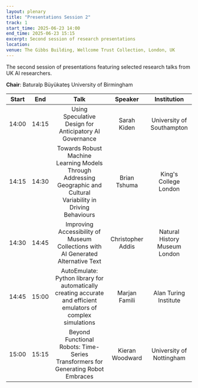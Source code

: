 ```yaml
---
layout: plenary
title: "Presentations Session 2"
track: 1
start_time: 2025-06-23 14:00
end_time: 2025-06-23 15:15
excerpt: Second session of research presentations
location:
venue: The Gibbs Building, Wellcome Trust Collection, London, UK
---
```


The second session of presentations featuring selected research talks from UK AI researchers.

**Chair**: Baturalp Büyükateş University of Birmingham

| Start   | End    | Talk                                                                                                                        | Speaker                |  Institution              |
|  :----: | :----: |   :----:                                                                                                                    |   :----:               |   :----:                  | 
| 14:00   | 14:15  | Using Speculative Design for Anticipatory AI Governance                                                                      | Sarah Kiden            | University of Southampton |
| 14:15   | 14:30  | Towards Robust Machine Learning Models Through Addressing Geographic and Cultural Variability in Driving Behaviours          | Brian Tshuma           | King's College London     |
| 14:30   | 14:45  | Improving Accessibility of Museum Collections with AI Generated Alternative Text                                             | Christopher Addis      | Natural History Museum London |
| 14:45   | 15:00  | AutoEmulate: Python library for automatically creating accurate and efficient emulators of complex simulations              | Marjan Famili          | Alan Turing Institute     |
| 15:00   | 15:15  | Beyond Functional Robots: Time-Series Transformers for Generating Robot Embraces                                             | Kieran Woodward        | University of Nottingham  |
